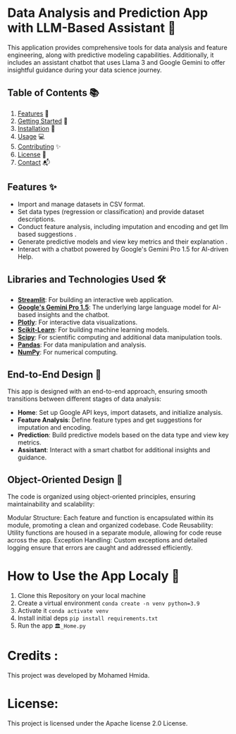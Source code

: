 # Data Analysis and Prediction App with LLM-Based Assistant 🚀
This application provides comprehensive tools for data analysis and feature engineering, along with predictive modeling capabilities. Additionally, it includes an assistant chatbot that uses Llama 3 and Google Gemini to offer insightful guidance during your data science journey.

## Table of Contents 📚
1. [Features](#features) 🌟
2. [Getting Started](#getting-started) 🏁
3. [Installation](#installation) 🔧
4. [Usage](#usage) 💻
5. [Contributing](#contributing) ✨
6. [License](#license) 📜
7. [Contact](#contact) 📬

## Features ✨
- Import and manage datasets in CSV format.
- Set data types (regression or classification) and provide dataset descriptions.
- Conduct feature analysis, including imputation and encoding and get llm based suggestions .
- Generate predictive models and view key metrics and their explanation .
- Interact with a chatbot powered by Google's Gemini Pro 1.5 for AI-driven Help.
  
## Libraries and Technologies Used 🛠️
- [**Streamlit**](https://streamlit.io/): For building an interactive web application.
- [**Google's Gemini Pro 1.5**](https://blog.google/products/ai/gemini-ai): The underlying large language model for AI-based insights and the chatbot.
- [**Plotly**](https://plotly.com/): For interactive data visualizations.
- [**Scikit-Learn**](https://scikit-learn.org/stable/): For building machine learning models.
- [**Scipy**](https://www.scipy.org/): For scientific computing and additional data manipulation tools.
- [**Pandas**](https://pandas.pydata.org/): For data manipulation and analysis.
- [**NumPy**](https://numpy.org/): For numerical computing.

## End-to-End Design 🏁
This app is designed with an end-to-end approach, ensuring smooth transitions between different stages of data analysis:
- **Home**: Set up Google API keys, import datasets, and initialize analysis.
- **Feature Analysis**: Define feature types and get suggestions for imputation and encoding.
- **Prediction**: Build predictive models based on the data type and view key metrics.
- **Assistant**: Interact with a smart chatbot for additional insights and guidance.

## Object-Oriented Design 🔄
The code is organized using object-oriented principles, ensuring maintainability and scalability:

Modular Structure: Each feature and function is encapsulated within its module, promoting a clean and organized codebase.
Code Reusability: Utility functions are housed in a separate module, allowing for code reuse across the app.
Exception Handling: Custom exceptions and detailed logging ensure that errors are caught and addressed efficiently.

# How to Use the App Localy 📝 

1. Clone this Repository on your local machine
2. Create a virtual environment `conda create -n venv python=3.9` 
3. Activate it `conda activate venv`
4. Install initial deps `pip install requirements.txt`
5. Run the app `🏛️_Home.py`

# Credits :
  This project was developed by Mohamed Hmida.
# License:
  This project is licensed under the Apache license 2.0  License.
   

